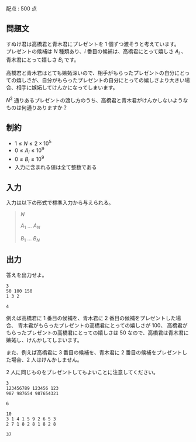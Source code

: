 配点 : $500$ 点

## 問題文

すぬけ君は高橋君と青木君にプレゼントを $1$ 個ずつ渡そうと考えています。<br>
プレゼントの候補は $N$ 種類あり、$i$ 番目の候補は、高橋君にとって嬉しさ $A_i$ 、青木君にとって嬉しさ $B_i$ です。

高橋君と青木君はとても嫉妬深いので、相手がもらったプレゼントの自分にとっての嬉しさが、自分がもらったプレゼントの自分にとっての嬉しさより大きい場合、相手に嫉妬してけんかになってしまいます。

$N^2$ 通りあるプレゼントの渡し方のうち、高橋君と青木君がけんかしないようなものは何通りありますか？

## 制約

- $1 \leq N \leq 2\times 10^5$
- $0 \leq A_i \leq 10^9$
- $0 \leq B_i \leq 10^9$
- 入力に含まれる値は全て整数である

## 入力

入力は以下の形式で標準入力から与えられる。

> $N$
> 
> $A_1$ $\ldots$ $A_N$
> 
> $B_1$ $\ldots$ $B_N$

## 出力

答えを出力せよ。  

```input1
3
50 100 150
1 3 2
```

```output1
4
```

例えば高橋君に $1$ 番目の候補を、青木君に $2$ 番目の候補をプレゼントした場合、
青木君がもらったプレゼントの高橋君にとっての嬉しさが $100$、
高橋君がもらったプレゼントの高橋君にとっての嬉しさは $50$ 
なので、高橋君は青木君に嫉妬し、けんかしてしまいます。

また、例えば高橋君に $3$ 番目の候補を、青木君に $2$ 番目の候補をプレゼントした場合、$2$ 人はけんかしません。

$2$ 人に同じものをプレゼントしてもよいことに注意してください。

```input2
3
123456789 123456 123
987 987654 987654321
```

```output2
6
```

```input3
10
3 1 4 1 5 9 2 6 5 3
2 7 1 8 2 8 1 8 2 8
```

```output3
37
```